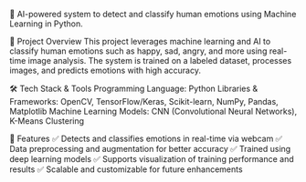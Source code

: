 🚀 AI-powered system to detect and classify human emotions using Machine Learning in Python.

📌 Project Overview
This project leverages machine learning and AI to classify human emotions such as happy, sad, angry, and more using real-time image analysis.
The system is trained on a labeled dataset, processes images, and predicts emotions with high accuracy.

🛠 Tech Stack & Tools
Programming Language: Python
Libraries & Frameworks: OpenCV, TensorFlow/Keras, Scikit-learn, NumPy, Pandas, Matplotlib
Machine Learning Models: CNN (Convolutional Neural Networks), K-Means Clustering

📌 Features
✅ Detects and classifies emotions in real-time via webcam 
✅ Data preprocessing and augmentation for better accuracy
✅ Trained using deep learning models 
✅ Supports visualization of training performance and results
✅ Scalable and customizable for future enhancements
